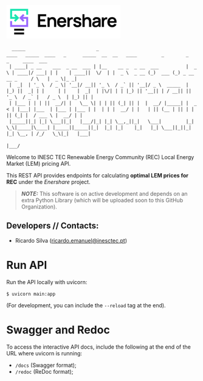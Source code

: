 ![alt text](figures/logo_Enershare.png)
```
  _____                          _                                 ____   _____  ____   _      _____  __  __   ____         _        _                    _     ____  ___ 
 | ____| _ __    ___  _ __  ___ | |__    __ _  _ __  ___          |  _ \ | ____|/ ___| | |    | ____||  \/  | |  _ \  _ __ (_)  ___ (_) _ __    __ _     / \   |  _ \|_ _|
 |  _|  | '_ \  / _ \| '__|/ __|| '_ \  / _` || '__|/ _ \  _____  | |_) ||  _| | |     | |    |  _|  | |\/| | | |_) || '__|| | / __|| || '_ \  / _` |   / _ \  | |_) || | 
 | |___ | | | ||  __/| |   \__ \| | | || (_| || |  |  __/ |_____| |  _ < | |___| |___  | |___ | |___ | |  | | |  __/ | |   | || (__ | || | | || (_| |  / ___ \ |  __/ | | 
 |_____||_| |_| \___||_|   |___/|_| |_| \__,_||_|   \___|         |_| \_\|_____|\____| |_____||_____||_|  |_| |_|    |_|   |_| \___||_||_| |_| \__, | /_/   \_\|_|   |___|
                                                                                                                                               |___/                      
```
Welcome to INESC TEC Renewable Energy Community (REC) Local Energy Market (LEM) pricing API.

This REST API provides endpoints for calculating **optimal LEM prices for REC** under the *Enershare* project.


> **_NOTE:_** This software is on active development and depends on an extra Python Library (which will be uploaded soon to this GitHub Organization).


## Developers // Contacts:

* Ricardo Silva (ricardo.emanuel@inesctec.pt)


# Run API
Run the API locally with uvicorn:
```shell
$ uvicorn main:app 
```
(For development, you can include the ```--reload``` tag at the end).

# Swagger and Redoc
To access the interactive API docs, include the following at the end of the URL where uvicorn is running: 
- ```/docs``` (Swagger format);
- ```/redoc``` (ReDoc format);


